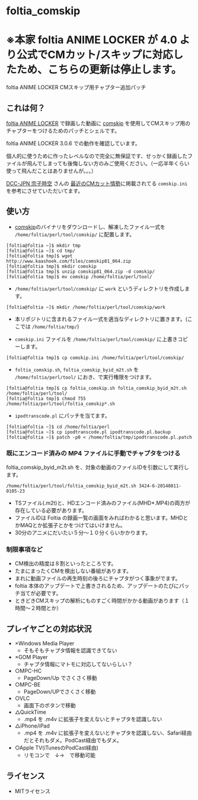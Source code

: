 foltia_comskip
==============
※本家 foltia ANIME LOCKER が 4.0 より公式でCMカット/スキップに対応したため、こちらの更新は停止します。
==============

foltia ANIME LOCKER CMスキップ用チャプター追加パッチ

## これは何？

[foltia ANIME LOCKER](http://foltia.com/ANILOC/) で録画した動画に [comskip](http://www.kaashoek.com/comskip/) を使用してCMスキップ用のチャプターをつけるためのパッチとシェルです。

foltia ANIME LOCKER 3.0.6 での動作を確認しています。

個人的に使うために作ったレベルなので完全に無保証です、せっかく録画したファイルが飛んでしまっても後悔しない方のみご使用ください。（一応半年くらい使って飛んだことはありませんが。。。）

[DCC-JPN 宗子時空](http://www.dcc-jpl.com/diary/) さんの [最近のCMカット情勢](http://www.dcc-jpl.com/diary/2014/05/17/foltia-cm-cut2/)に掲載されてる `comskip.ini` を参考にさせていただいてます。

## 使い方

- [comskip](http://www.kaashoek.com/comskip/)のバイナリをダウンロードし、解凍したファイル一式を `/home/foltia/perl/tool/comskip/` に配置します。

```
[foltia@foltia ~]$ mkdir tmp
[foltia@foltia ~]$ cd tmp/
[foltia@foltia tmp]$ wget http://www.kaashoek.com/files/comskip81_064.zip
[foltia@foltia tmp]$ mkdir comskip
[foltia@foltia tmp]$ unzip comskip81_064.zip -d comskip/
[foltia@foltia tmp]$ mv comskip /home/foltia/perl/tool/
```

- `/home/foltia/perl/tool/comskip/` に `work` というディレクトリを作成します。

```
[foltia@foltia ~]$ mkdir /home/foltia/perl/tool/comskip/work
```

- 本リポジトリに含まれるファイル一式を適当なディレクトリに置きます。(ここでは `/home/foltia/tmp/`)  

- `comskip.ini` ファイルを `/home/foltia/perl/tool/comskip/` に上書きコピーします。

```
[foltia@foltia tmp]$ cp comskip.ini /home/foltia/perl/tool/comskip/
```

- `foltia_comskip.sh`, `foltia_comskip_byid_m2t.sh` を `/home/foltia/perl/tool/` におき、で実行権限をつけます。 

```
[foltia@foltia tmp]$ cp foltia_comskip.sh foltia_comskip_byid_m2t.sh /home/foltia/perl/tool/
[foltia@foltia tmp]$ chmod 755 /home/foltia/perl/tool/foltia_comskip*.sh
```

- `ipodtranscode.pl` にパッチを当てます。

```
[foltia@foltia ~]$ cd /home/foltia/perl
[foltia@foltia ~]$ cp ipodtranscode.pl ipodtranscode.pl.backup
[foltia@foltia ~]$ patch -p0 < /home/foltia/tmp/ipodtranscode.pl.patch
```

### 既にエンコード済みの MP4 ファイルに手動でチャプタをつける

foltia_comskip_byid_m2t.sh を、対象の動画のファイルIDを引数にして実行します。

```
/home/foltia/perl/tool/foltia_comskip_byid_m2t.sh 3424-6-20140811-0105-23
```

- TSファイル(.m2t)と、HDエンコード済みのファイル(MHD*.MP4)の両方が存在している必要があります。
- ファイルIDは Foltia の録画一覧の画面をみればわかると思います。MHDとかMAQとか拡張子とかをつけてはいけません。
- 30分のアニメにだいたい５分～１０分くらいかかります。

### 制限事項など

- CM検出の精度は８割といったところです。
- たまにまったくCMを検出しない番組があります。
- まれに動画ファイルの再生時刻の後ろにチャプタがつく事象がでます。
- foltia 本体のアップデートで上書きされるため、アップデートのたびにパッチ当てが必要です。
- ときどきCMスキップの解析にものすごく時間がかかる動画があります（１時間～２時間とか）

## プレイヤごとの対応状況

* ×Windows Media Player
  * そもそもチャプタ情報を認識できてない
* ×GOM Player
  * チャプタ情報にマトモに対応してないらしい？
* ○MPC-HC
  * PageDown/Up でさくさく移動
* ○MPC-BE
  * PageDown/UPでさくさく移動
* ○VLC
  * 画面下のボタンで移動
* △QuickTime
  * .mp4 を .m4v に拡張子を変えないとチャプタを認識しない
* △iPhone/iPad
  * .mp4 を .m4v に拡張子を変えないとチャプタを認識しない、Safari経由だとそれもダメ。PodCast経由でもダメ。
* ○Apple  TV(iTunesのPodCast経由)
  * リモコンで　↓→　で移動可能

## ライセンス

- MITライセンス

